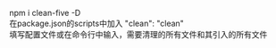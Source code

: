 npm i clean-five -D   
在package.json的scripts中加入 "clean": "clean"   
填写配置文件或在命令行中输入，需要清理的所有文件和其引入的所有文件